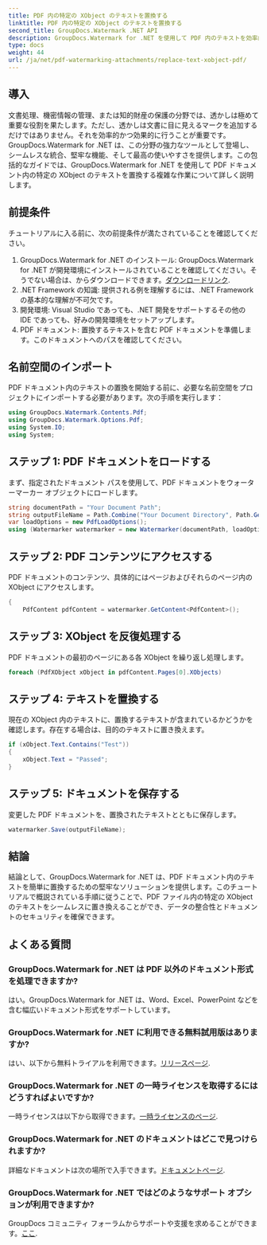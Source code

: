 ```yaml
---
title: PDF 内の特定の XObject のテキストを置換する
linktitle: PDF 内の特定の XObject のテキストを置換する
second_title: GroupDocs.Watermark .NET API
description: GroupDocs.Watermark for .NET を使用して PDF 内のテキストを効率的に置換します。透かしを .NET アプリケーションにシームレスに統合します。
type: docs
weight: 44
url: /ja/net/pdf-watermarking-attachments/replace-text-xobject-pdf/
---
```

## 導入
文書処理、機密情報の管理、または知的財産の保護の分野では、透かしは極めて重要な役割を果たします。ただし、透かしは文書に目に見えるマークを追加するだけではありません。それを効率的かつ効果的に行うことが重要です。 GroupDocs.Watermark for .NET は、この分野の強力なツールとして登場し、シームレスな統合、堅牢な機能、そして最高の使いやすさを提供します。この包括的なガイドでは、GroupDocs.Watermark for .NET を使用して PDF ドキュメント内の特定の XObject のテキストを置換する複雑な作業について詳しく説明します。
## 前提条件
チュートリアルに入る前に、次の前提条件が満たされていることを確認してください。
1.  GroupDocs.Watermark for .NET のインストール: GroupDocs.Watermark for .NET が開発環境にインストールされていることを確認してください。そうでない場合は、からダウンロードできます。[ダウンロードリンク](https://releases.groupdocs.com/Watermark/net/).
2. .NET Framework の知識: 提供される例を理解するには、.NET Framework の基本的な理解が不可欠です。
3. 開発環境: Visual Studio であっても、.NET 開発をサポートするその他の IDE であっても、好みの開発環境をセットアップします。
4. PDF ドキュメント: 置換するテキストを含む PDF ドキュメントを準備します。このドキュメントへのパスを確認してください。

## 名前空間のインポート
PDF ドキュメント内のテキストの置換を開始する前に、必要な名前空間をプロジェクトにインポートする必要があります。次の手順を実行します：

```csharp
using GroupDocs.Watermark.Contents.Pdf;
using GroupDocs.Watermark.Options.Pdf;
using System.IO;
using System;
```
## ステップ 1: PDF ドキュメントをロードする
まず、指定されたドキュメント パスを使用して、PDF ドキュメントをウォーターマーカー オブジェクトにロードします。
```csharp
string documentPath = "Your Document Path";
string outputFileName = Path.Combine("Your Document Directory", Path.GetFileName(documentPath));
var loadOptions = new PdfLoadOptions();
using (Watermarker watermarker = new Watermarker(documentPath, loadOptions))
```
## ステップ 2: PDF コンテンツにアクセスする
PDF ドキュメントのコンテンツ、具体的にはページおよびそれらのページ内の XObject にアクセスします。
```csharp
{
    PdfContent pdfContent = watermarker.GetContent<PdfContent>();
```
## ステップ 3: XObject を反復処理する
PDF ドキュメントの最初のページにある各 XObject を繰り返し処理します。
```csharp
foreach (PdfXObject xObject in pdfContent.Pages[0].XObjects)
```
## ステップ 4: テキストを置換する
現在の XObject 内のテキストに、置換するテキストが含まれているかどうかを確認します。存在する場合は、目的のテキストに置き換えます。
```csharp
if (xObject.Text.Contains("Test"))
{
    xObject.Text = "Passed";
}
```
## ステップ 5: ドキュメントを保存する
変更した PDF ドキュメントを、置換されたテキストとともに保存します。
```csharp
watermarker.Save(outputFileName);
```

## 結論
結論として、GroupDocs.Watermark for .NET は、PDF ドキュメント内のテキストを簡単に置換するための堅牢なソリューションを提供します。このチュートリアルで概説されている手順に従うことで、PDF ファイル内の特定の XObject のテキストをシームレスに置き換えることができ、データの整合性とドキュメントのセキュリティを確保できます。
## よくある質問
### GroupDocs.Watermark for .NET は PDF 以外のドキュメント形式を処理できますか?
はい。GroupDocs.Watermark for .NET は、Word、Excel、PowerPoint などを含む幅広いドキュメント形式をサポートしています。
### GroupDocs.Watermark for .NET に利用できる無料試用版はありますか?
はい、以下から無料トライアルを利用できます。[リリースページ](https://releases.groupdocs.com/).
### GroupDocs.Watermark for .NET の一時ライセンスを取得するにはどうすればよいですか?
一時ライセンスは以下から取得できます。[一時ライセンスのページ](https://purchase.groupdocs.com/temporary-license/).
### GroupDocs.Watermark for .NET のドキュメントはどこで見つけられますか?
詳細なドキュメントは次の場所で入手できます。[ドキュメントページ](https://reference.groupdocs.com/Watermark/net/).
### GroupDocs.Watermark for .NET ではどのようなサポート オプションが利用できますか?
 GroupDocs コミュニティ フォーラムからサポートや支援を求めることができます。[ここ](https://forum.groupdocs.com/c/watermark/19).